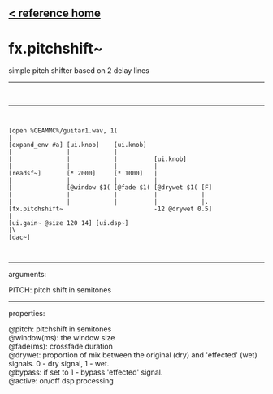 [< reference home](index.html)
---

# fx.pitchshift~


simple pitch shifter based on 2 delay lines

---

<br>


---


```


[open %CEAMMC%/guitar1.wav, 1(
|
[expand_env #a] [ui.knob]    [ui.knob]
|               |            |
|               |            |          [ui.knob]
|               |            |          |
[readsf~]       [* 2000]     [* 1000]   |
|               |            |          |
|               [@window $1( [@fade $1( [@drywet $1( [F]
|               |            |          |            |
|               |            |          |            |.
[fx.pitchshift~                         -12 @drywet 0.5]
|
[ui.gain~ @size 120 14] [ui.dsp~]
|\
[dac~]

            
```

---
arguments:

PITCH: pitch shift in
            semitones<br>

---
properties:

@pitch: 
            pitchshift in semitones<br>
@window(ms): the window size<br>
@fade(ms): crossfade duration<br>
@drywet: proportion
            of mix between the original (dry) and &#39;effected&#39; (wet) signals. 0 - dry signal, 1 -
            wet.<br>
@bypass: if set to 1 - bypass
            &#39;effected&#39; signal.<br>
@active: on/off dsp
            processing<br>

